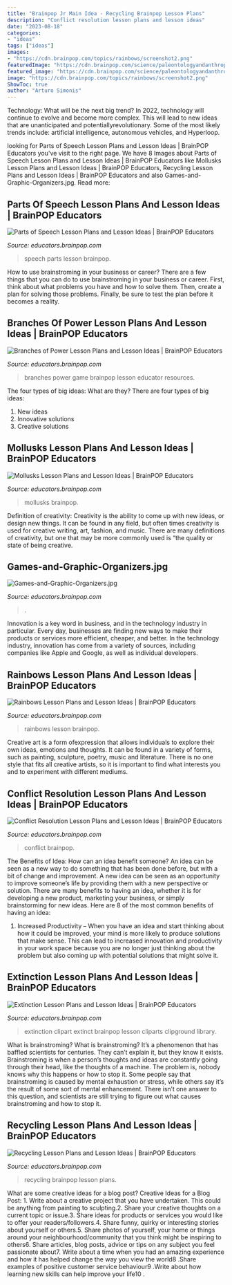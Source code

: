 ```yaml
---
title: "Brainpop Jr Main Idea - Recycling Brainpop Lesson Plans"
description: "Conflict resolution lesson plans and lesson ideas"
date: "2023-08-18"
categories:
- "ideas"
tags: ["ideas"]
images:
- "https://cdn.brainpop.com/topics/rainbows/screenshot2.png"
featuredImage: "https://cdn.brainpop.com/science/paleontologyandanthropology/extinction/screenshot2.png"
featured_image: "https://cdn.brainpop.com/science/paleontologyandanthropology/extinction/screenshot2.png"
image: "https://cdn.brainpop.com/topics/rainbows/screenshot2.png"
ShowToc: true
author: "Arturo Simonis"
---
```



Technology: What will be the next big trend?
In 2022, technology will continue to evolve and become more complex. This will lead to new ideas that are unanticipated and potentiallyrevolutionary. Some of the most likely trends include: artificial intelligence, autonomous vehicles, and Hyperloop.

	

		
looking for Parts of Speech Lesson Plans and Lesson Ideas | BrainPOP Educators you've visit to the right page. We have 8 Images about Parts of Speech Lesson Plans and Lesson Ideas | BrainPOP Educators like Mollusks Lesson Plans and Lesson Ideas | BrainPOP Educators, Recycling Lesson Plans and Lesson Ideas | BrainPOP Educators and also Games-and-Graphic-Organizers.jpg. Read more:
		
    
## Parts Of Speech Lesson Plans And Lesson Ideas | BrainPOP Educators

<img loading=lazy src="https://cdn.brainpop.com/english/grammar/partsofspeech/screenshot2.png" onerror="this.onerror=null;this.src='https://tse1.mm.bing.net/th?id=OIP.rlmERwEwdbuYCAa6GX5owwHaFk&amp;pid=15.1';" alt="Parts of Speech Lesson Plans and Lesson Ideas | BrainPOP Educators">

_Source: educators.brainpop.com_

>speech parts lesson brainpop. 

	

How to use brainstroming in your business or career?
There are a few things that you can do to use brainstroming in your business or career. First, think about what problems you have and how to solve them. Then, create a plan for solving those problems. Finally, be sure to test the plan before it becomes a reality.

    
## Branches Of Power Lesson Plans And Lesson Ideas | BrainPOP Educators

<img loading=lazy src="https://cdn.brainpop.com/games/branchesofpower/screenshot2.png" onerror="this.onerror=null;this.src='https://tse1.mm.bing.net/th?id=OIP.K5AUqsOVSYypVn3_YqvmvAHaFi&amp;pid=15.1';" alt="Branches of Power Lesson Plans and Lesson Ideas | BrainPOP Educators">

_Source: educators.brainpop.com_

>branches power game brainpop lesson educator resources. 

	

The four types of big ideas: What are they?
There are four types of big ideas: 
1. New ideas 
2. Innovative solutions 
3. Creative solutions 

    
## Mollusks Lesson Plans And Lesson Ideas | BrainPOP Educators

<img loading=lazy src="https://cdn.brainpop.com/science/diversityoflife/mollusks/screenshot2.png" onerror="this.onerror=null;this.src='https://tse1.mm.bing.net/th?id=OIP.3wnh72ZOuHlbIIy6yeOEcgHaFk&amp;pid=15.1';" alt="Mollusks Lesson Plans and Lesson Ideas | BrainPOP Educators">

_Source: educators.brainpop.com_

>mollusks brainpop. 

	

Definition of creativity:
Creativity is the ability to come up with new ideas, or design new things. It can be found in any field, but often times creativity is used for creative writing, art, fashion, and music. There are many definitions of creativity, but one that may be more commonly used is “the quality or state of being creative.

    
## Games-and-Graphic-Organizers.jpg

<img loading=lazy src="https://educators.brainpop.com/wp-content/uploads/2013/01/Games-and-Graphic-Organizers.jpg" onerror="this.onerror=null;this.src='https://tse1.mm.bing.net/th?id=OIP.SjbkYKVOe1jCZSJ9ILdbowHaHb&amp;pid=15.1';" alt="Games-and-Graphic-Organizers.jpg">

_Source: educators.brainpop.com_

>. 

	

Innovation is a key word in business, and in the technology industry in particular. Every day, businesses are finding new ways to make their products or services more efficient, cheaper, and better. In the technology industry, innovation has come from a variety of sources, including companies like Apple and Google, as well as individual developers.

    
## Rainbows Lesson Plans And Lesson Ideas | BrainPOP Educators

<img loading=lazy src="https://cdn.brainpop.com/topics/rainbows/screenshot2.png" onerror="this.onerror=null;this.src='https://tse2.mm.bing.net/th?id=OIP.qjPmMG8YbZI403KXrozAGQHaFk&amp;pid=15.1';" alt="Rainbows Lesson Plans and Lesson Ideas | BrainPOP Educators">

_Source: educators.brainpop.com_

>rainbows lesson brainpop. 

	

Creative art is a form ofexpression that allows individuals to explore their own ideas, emotions and thoughts. It can be found in a variety of forms, such as painting, sculpture, poetry, music and literature. There is no one style that fits all creative artists, so it is important to find what interests you and to experiment with different mediums.

    
## Conflict Resolution Lesson Plans And Lesson Ideas | BrainPOP Educators

<img loading=lazy src="https://cdn.brainpop.com/technology/digitalcitizenship/conflictresolution/screenshot2.png" onerror="this.onerror=null;this.src='https://tse2.mm.bing.net/th?id=OIP.BDg9qzgoM3x8QPF6uy3QKAHaFk&amp;pid=15.1';" alt="Conflict Resolution Lesson Plans and Lesson Ideas | BrainPOP Educators">

_Source: educators.brainpop.com_

>conflict brainpop. 

	

The Benefits of Idea: How can an idea benefit someone?
An idea can be seen as a new way to do something that has been done before, but with a bit of change and improvement. A new idea can be seen as an opportunity to improve someone’s life by providing them with a new perspective or solution. There are many benefits to having an idea, whether it is for developing a new product, marketing your business, or simply brainstorming for new ideas. Here are 8 of the most common benefits of having an idea: 
1. Increased Productivity – When you have an idea and start thinking about how it could be improved, your mind is more likely to produce solutions that make sense. This can lead to increased innovation and productivity in your work space because you are no longer just thinking about the problem but also coming up with potential solutions that might solve it. 

    
## Extinction Lesson Plans And Lesson Ideas | BrainPOP Educators

<img loading=lazy src="https://cdn.brainpop.com/science/paleontologyandanthropology/extinction/screenshot2.png" onerror="this.onerror=null;this.src='https://tse4.mm.bing.net/th?id=OIP.vEXcpMsxTpUqvXi78TLhkQHaFk&amp;pid=15.1';" alt="Extinction Lesson Plans and Lesson Ideas | BrainPOP Educators">

_Source: educators.brainpop.com_

>extinction clipart extinct brainpop lesson cliparts clipground library. 

	

What is brainstroming?
What is brainstroming? It’s a phenomenon that has baffled scientists for centuries. They can’t explain it, but they know it exists. Brainstroming is when a person’s thoughts and ideas are constantly going through their head, like the thoughts of a machine. The problem is, nobody knows why this happens or how to stop it. Some people say that brainstroming is caused by mental exhaustion or stress, while others say it’s the result of some sort of mental enhancement. There isn’t one answer to this question, and scientists are still trying to figure out what causes brainstroming and how to stop it.

    
## Recycling Lesson Plans And Lesson Ideas | BrainPOP Educators

<img loading=lazy src="https://cdn.brainpop.com/technology/scienceandindustry/recycling/screenshot2.png" onerror="this.onerror=null;this.src='https://tse3.mm.bing.net/th?id=OIP.w3TnzbYVtIgz5ZthJO_YdwHaFk&amp;pid=15.1';" alt="Recycling Lesson Plans and Lesson Ideas | BrainPOP Educators">

_Source: educators.brainpop.com_

>recycling brainpop lesson plans. 

	

What are some creative ideas for a blog post?
Creative Ideas for a Blog Post: 1. Write about a creative project that you have undertaken. This could be anything from painting to sculpting.2. Share your creative thoughts on a current topic or issue.3. Share ideas for products or services you would like to offer your readers/followers.4. Share funny, quirky or interesting stories about yourself or others.5. Share photos of yourself, your home or things around your neighbourhood/community that you think might be inspiring to others6. Share articles, blog posts, advice or tips on any subject you feel passionate about7. Write about a time when you had an amazing experience and how it has helped change the way you view the world8 .Share examples of positive customer service behaviour9 .Write about how learning new skills can help improve your life10 .

